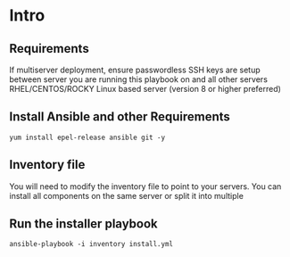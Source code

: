 # Intro

## Requirements
If multiserver deployment, ensure passwordless SSH keys are setup between server you are running this playbook on and all other servers
RHEL/CENTOS/ROCKY Linux based server (version 8 or higher preferred)

## Install Ansible and other Requirements
```
yum install epel-release ansible git -y
```

## Inventory file
You will need to modify the inventory file to point to your servers.  You can install all components on the same server or split it into multiple

## Run the installer playbook
```
ansible-playbook -i inventory install.yml
```
